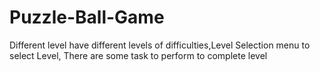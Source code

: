 # Puzzle-Ball-Game
 Different level have different levels of difficulties,Level Selection menu to select Level, There are some task to perform to complete level
